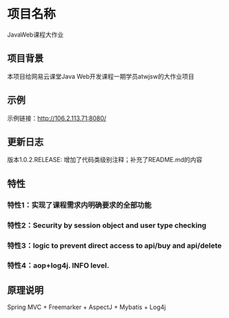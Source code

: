 # 项目名称
JavaWeb课程大作业

## 项目背景
本项目给网易云课堂Java Web开发课程一期学员atwjsw的大作业项目

## 示例
示例链接：http://106.2.113.71:8080/

## 更新日志
版本1.0.2.RELEASE: 增加了代码类级别注释；补充了README.md的内容

## 特性
### 特性1：实现了课程需求内明确要求的全部功能
### 特性2：Security by session object and user type checking
### 特性3：logic to prevent direct access to api/buy and api/delete
### 特性4：aop+log4j. INFO level.

## 原理说明
Spring MVC + Freemarker + AspectJ + Mybatis + Log4j
